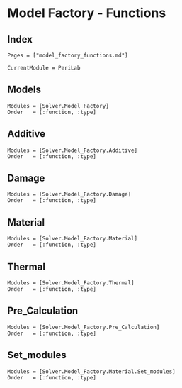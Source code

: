 # Model Factory - Functions

## Index

```@index
Pages = ["model_factory_functions.md"]
```

```@meta
CurrentModule = PeriLab
```

## Models

```@autodocs
Modules = [Solver.Model_Factory]
Order   = [:function, :type]
```

## Additive

```@autodocs
Modules = [Solver.Model_Factory.Additive]
Order   = [:function, :type]
```

## Damage

```@autodocs
Modules = [Solver.Model_Factory.Damage]
Order   = [:function, :type]
```

## Material

```@autodocs
Modules = [Solver.Model_Factory.Material]
Order   = [:function, :type]
```

## Thermal

```@autodocs
Modules = [Solver.Model_Factory.Thermal]
Order   = [:function, :type]
```

## Pre_Calculation

```@autodocs
Modules = [Solver.Model_Factory.Pre_Calculation]
Order   = [:function, :type]
```

## Set_modules

```@autodocs
Modules = [Solver.Model_Factory.Material.Set_modules]
Order   = [:function, :type]
```
